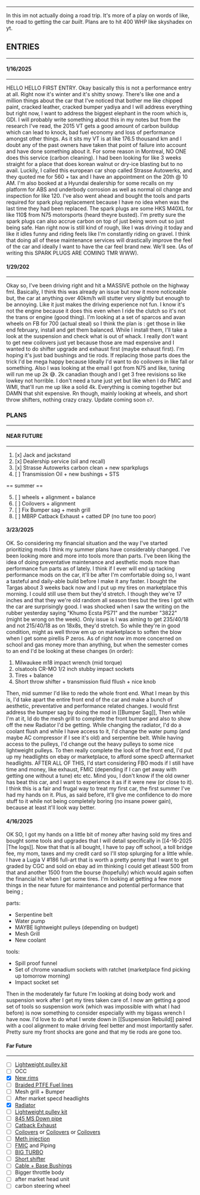 
---


In this im not actually doing a road trip. It's more of a play on words of like, the road to getting the car *built*. Plans are to hit 400 WHP like skyshadex on yt.

## ENTRIES
---

#### 1/16/2025
---

HELLO HELLO FIRST ENTRY. Okay basically this is not a performance entry at all. Right now it's winter and it's shitty snowy. There's like one and a million things about the car that I've noticed that bother me like chipped paint, cracked leather, cracked bumper yadiya and I will address everything but right now, I want to address the biggest elephant in the room which is, GDI. I will probably write something about this in my notes but from the research I've read, the 2015 VT gets a good amount of carbon buildup which can lead to knock, bad fuel economy and loss of performance amongst other things. As it sits my VT is at like 176.5 thousand km and I doubt any of the past owners have taken that point of failure into account and have done something about it. For some reason in Montreal, NO ONE does this service (carbon cleaning). I had been looking for like 3 weeks straight for a place that does korean walnut or dry-ice blasting but to no avail. Luckily, I called this european car shop called Strasse Autowerks, and they quoted me for 560 + tax and I have an appointment on the 20th @ 10 AM. I'm also booked at a Hyundai dealership for some recalls on my platform for ABS and underbody corrosion as well as normal oil change and inspection for like 120. I've also went ahead and bought the tools and parts required for spark plug replacement because I have no idea when was the last time they had been replaced. The spark plugs are some HKS M40XL for like 110$ from N75 motorsports (heard theyre busted). I'm pretty sure the spark plugs can also accrue carbon on top of just being worn out so just being safe. Han right now is still kind of rough, like I was driving it today and like it idles funny and riding feels like I'm constantly riding on gravel. I think that doing all of these maintenance services will drastically improve the feel of the car and ideally I want to have the car feel brand new. We'll see. (As of writing this SPARK PLUGS ARE COMING TMR WWW).

#### 1/29/202
---

Okay so, I've been driving right and hit a MASSIVE pothole on the highway fml. Basically, I think this was already an issue but now it more noticeable but, the car at anything over 40km/h will stutter very slightly but enough to be annoying. Like it just makes the driving experience not fun. I know it's not the engine because it does this even when I ride the clutch so it's not the trans or engine (good thing). I'm looking at a set of sparcos and avan wheels on FB for 700 (actual steal) so I think the plan is : get those in like end february, install and get them balanced. While I install them, I'll take a look at the suspension and check what is out of whack. I really don't want to get new coilovers just yet because those are mad expensive and I wanted to do shifter upgrade and exhaust first (maybe exhaust first). I'm hoping it's just bad bushings and tie rods. If replacing those parts does the trick I'd be mega happy because Ideally I'd want to do coilovers in like fall or something. Also I was looking at the email I got from N75 and like, tuning will run me up 2k 😅. 2k canadian though and I get 3 free revisions so like lowkey not horrible. I don't need a tune just yet but like when I do FMIC and WMI, that'll run me up like a solid 4k. Everything is coming together but DAMN that shit expensive. Rn though, mainly looking at wheels, and short throw shifters, nothing crazy crazy. Update coming soon `o7`.

### PLANS

---

#### NEAR FUTURE
---
1. [x] Jack and jackstand
2. [x] Dealership service (oil and recall)
3. [x] Strasse Autowerks carbon clean + new sparkplugs
4. [ ] Transmission Oil + new bushings + STS

== summer ==

5. [ ] wheels + alignment + balance
6. [ ] Coilovers + alignment
7.  [ ] Fix Bumper sag + mesh grill
8.  [ ] MBRP Catback Exhaust + catted DP (no tune too poor)

#### 3/23/2025
OK. So considering my financial situation and the way I've started prioritizing mods I think my summer plans have considerably changed. I've been looking more and more into tools more than parts. I've been liking the idea of doing preventative maintenance and aesthetic mods more than performance fun parts as of lately. I think if I ever will end up tacking performance mods on the car, it'll be after I'm comfortable doing so, I want a tasteful and daily-able build before I make it any faster. I bought the Targas about 3 weeks back now and I put up my tires on marketplace this morning. I could still use them but they'd stretch. I though they we're 17 inches and that they we're old random all season tires but the tires I got with the car are surprisingly good. I was shocked when I saw the writing on the rubber yesterday saying "Khumo Ecsta PS71" and the number "3822" (might be wrong on the week). Only issue is I was aiming to get 235/40/18 and not 215/40/18 as on 18x8s, they'd stretch. So while they're in good condition, might as well throw em up on marketplace to soften the blow when I get some pirellis P zeros. As of right now im more concerned on school and gas money more than anything, but when the semester comes to an end I'd be looking at these changes (in order):

1. Milwaukee m18 impact wrench (mid torque)
2. olsatools CR-MO 1/2 inch stubby impact sockets
3. Tires + balance 
4. Short throw shifter + transmission fluid fllush + nice knob

Then, mid summer I'd like to redo the whole front end. What I mean by this is, I'd take apart the entire front end of the car and make a bunch of aesthetic, preventative and performance related changes. I would first address the bumper sag by doing the mod in [[Bumper Sag]], Then while I'm at it, Id do the mesh grill to complete the front bumper and also to show off the new Radiator I'd be getting. While changing the radiator, I'd do a coolant flush and while I have access to it, I'd change the water pump (and maybe AC compressor if I see it's old) and serpentine belt. While having access to the pulleys, I'd change out the heavy pulleys to some nice lightweight pulleys. To then really complete the look of the front end, I'd put up my headlights on ebay or marketplace, to afford some specD aftermarket headlights. AFTER ALL OF THIS, I'd start considering FBO mods if I still have time and money, like exhaust, FMIC (depending if I can get away with getting one without a tune) etc etc. Mind you, I don't know if the old owner has beat this car, and I want to experience it as if it were new (or close to it). I think this is a fair and frugal way to treat my first car, the first summer I've had my hands on it. Plus, as said before, it'll give me confidence to do more stuff to it while not being completely boring (no insane power gain), because at least it'll look way better.

#### 4/16/2025
OK SO, I got my hands on a little bit of money after having sold my tires and bought some tools and upgrades that I will detail specifically in [[4-16-2025 |The logs]]. Now that that is all bought, I have to pay off school, a toll bridge fee, my mom, taxes and my credit card so I'll stop splurging for a little while. I have a Lugia V #186 full-art that is worth a pretty penny that I want to get graded by CGC and sold on ebay ad im thinking I could get atleast 500 from that and another 1500 from the bourse (hopefully) which would again soften the financial hit when I get some tires. I'm looking at getting a few more things in the near future for maintenance and potential performance that being ;

parts:
- Serpentine belt
- Water pump
- MAYBE lightweight pulleys (depending on budget)
- Mesh Grill
- New coolant

tools:
- Spill proof funnel
- Set of chrome vanadium sockets with ratchet (marketplace find picking up tomorrow morning)
- Impact socket set

Then in the moderately far future I'm looking at doing body work and suspension work after I get my tires taken care of. I now am getting a good set of tools so suspension work (which was impossible with what I had before) is now something to consider especially with my bigass wrench I have now. I'd love to do what I wrote down in [[Suspension Rebuild]] paired with a cool alignment to make driving feel better and most importantly safer. Pretty sure my front shocks are gone and that my tie rods are gone too.
#### Far Future
---
- [ ] [Lightweight pulley kit](https://www.nonstoptuning.co/store/p60/2011-2017HyundaiVelosterPulleyKitNST31600K.html)
- [ ] OCC
- [x] [New rims](https://www.fitmentindustries.com/wheel-offset-gallery/321591/2015-hyundai-veloster-avid1-av6-oem-stock-falken-atr-sport)
- [ ] [Braided PTFE Fuel lines](https://kdmtuners.com/product/ptfe-fuel-line/)
- [ ] Mesh grill + Bumper
- [ ] After market specd headlights
- [x] [Radiator](https://meganracing.com/mr-rt-hyv11t)
- [ ] [Lightweight pulley kit](https://www.nonstoptuning.co/store/p60/2011-2017HyundaiVelosterPulleyKitNST31600K.html)
- [ ] [845 MS Down pipe](https://www.845motorsports.com/shop/hyundai/velosters/veloster-turbo/845-motorsports-downpipe/)
- [ ] [Catback Exhaust](https://ca.mbrp.com/collections/s47034cf-mbrp-cat-back-exhaust-for-2015-hyundai-veloster-turbo-1-6l-1)
- [ ] [Coilovers](https://coilovers.ca/products/2011-2017-hyundai-veloster-ksport-usa-coilovers?_pos=1&_sid=0196dde07&_ss=r) or [Coilovers](https://coiloverkits.com/collections/all/make_hyundai+model_veloster) or [Coilovers](https://www.proimporttuners.com/parts/2015-hyundai/veloster-coilovers.html?ctid=3049) 
- [ ] [Meth injection](https://www.proimporttuners.com/parts/2015-hyundai/veloster-aem-water-methanol-injection-kit.html?ctid=3049)
- [ ] [FMIC](https://www.proimporttuners.com/parts/2015-hyundai/veloster-mishimoto-universal-intercooler.html?ctid=3049) and Piping
- [ ] [BIG TURBO](https://kdmtuners.com/product/k03-upgraded-turbo/)
- [ ] [Short shifter](https://meganracing.com/njjhy/hyundai-veloster-11-14-1-6l-gamma-turbo-mpi-gdi-tci-6-speed-short-throw-shifter-ss-6037?utm_source=chatgpt.com)
- [ ] [Cable + Base Bushings](https://www.addw1.com/products/add-w1-hyundai-veloster-turbo-2011-2018-accent-2012-shifter-cable-base-bushings?srsltid=AfmBOoqvghjMz4aa6A1L5Oi3behdIi9Goc8gLXfrPRwxWxfTOrg_Dw9j&utm_source=chatgpt.com)
- [ ] Bigger throttle body
- [ ] after market head unit
- [ ] carbon steering wheel 
